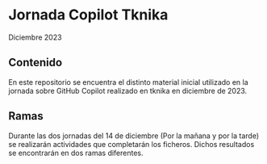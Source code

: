 # Jornada Copilot Tknika

Diciembre 2023

## Contenido

En este repositorio se encuentra el distinto material inicial utilizado en la jornada sobre GitHub Copilot realizado en tknika en diciembre de 2023.

## Ramas

Durante las dos jornadas del 14 de diciembre (Por la mañana y por la tarde) se realizarán actividades que completarán los ficheros. Dichos resultados se encontrarán en dos ramas diferentes.
